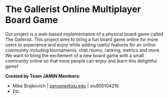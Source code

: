 # The Gallerist Online Multiplayer Board Game

Our project is a web-based implementation of a physical board game called The Gallerist. This project aims to bring a fun board game online for more users to experience and enjoy while adding useful features for an online community including tournaments, chat rooms, ranking, metrics and more. We want to bring the excitement of a new board game with a small community online so that more people can enjoy and learn this delightful game!

**Created by Team JAMiN  Members:**

 - Mike Brajkovich | zeroone@siu.edu | siu850104216
 - Etc.